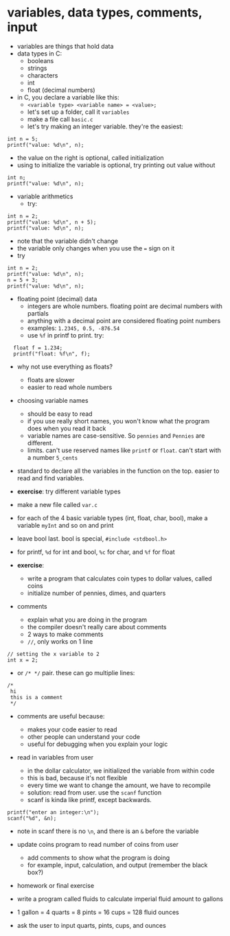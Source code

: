 # variables, data types, comments, input #

* variables are things that hold data
* data types in C:
  * booleans
  * strings
  * characters
  * int
  * float (decimal numbers)
* in C, you declare a variable like this:
  * `<variable type> <variable name> = <value>;`
  * let's set up a folder, call it `variables`
  * make a file call `basic.c`
  * let's try making an integer variable. they're the easiest:

```
int n = 5;
printf("value: %d\n", n);
```

  * the value on the right is optional, called initialization
  * using <value> to initialize the variable is optional, try printing out value without
  
```
int n;
printf("value: %d\n", n);
```

* variable arithmetics
  * try:

```
int n = 2;
printf("value: %d\n", n + 5);
printf("value: %d\n", n);
```

  * note that the variable didn't change
  * the variable only changes when you use the `=` sign on it
  * try
  
```
int n = 2;
printf("value: %d\n", n);
n = 5 + 3;
printf("value: %d\n", n);
```

* floating point (decimal) data
  * integers are whole numbers. floating point are decimal numbers with partials
  * anything with a decimal point are considered floating point numbers
  * examples: `1.2345, 0.5, -876.54`
  * use `%f` in printf to print. try:
  
```
  float f = 1.234;
  printf("float: %f\n", f);
```

* why not use everything as floats?
  * floats are slower
  * easier to read whole numbers

* choosing variable names
  * should be easy to read
  * if you use really short names, you won't know what the program does when you read it back
  * variable names are case-sensitive. So `pennies` and `Pennies` are different.
  * limits. can't use reserved names like `printf` or `float`. can't start with a number `5_cents`

* standard to declare all the variables in the function on the top. easier to read and find variables.

* **exercise**: try different variable types
 * make a new file called `var.c`
 * for each of the 4 basic variable types (int, float, char, bool), make a variable `myInt` and so on and print
 * leave bool last. bool is special, `#include <stdbool.h>`
 * for printf, `%d` for int and bool, `%c` for char, and `%f` for float

* **exercise**:
  * write a program that calculates coin types to dollar values, called coins
  * initialize number of pennies, dimes, and quarters
  
* comments
  * explain what you are doing in the program
  * the compiler doesn't really care about comments
  * 2 ways to make comments
  * `//`, only works on 1 line

```
// setting the x variable to 2
int x = 2;
```

  * or `/* */` pair. these can go multiplie lines:

```
/*
 hi
 this is a comment
 */
```

  * comments are useful because:
    * makes your code easier to read
    * other people can understand your code
    * useful for debugging when you explain your logic

* read in variables from user
  * in the dollar calculator, we initialized the variable from within code
  * this is bad, because it's not flexible
  * every time we want to change the amount, we have to recompile
  * solution: read from user. use the `scanf` function
  * scanf is kinda like printf, except backwards.

```
printf("enter an integer:\n");
scanf("%d", &n);
```

  * note in scanf there is no `\n`, and there is an `&` before the variable

* update coins program to read number of coins from user
  * add comments to show what the program is doing
  * for example, input, calculation, and output (remember the black box?)

* homework or final exercise
 * write a program called fluids to calculate imperial fluid amount to gallons
 * 1 gallon = 4 quarts = 8 pints = 16 cups = 128 fluid ounces
 * ask the user to input quarts, pints, cups, and ounces
